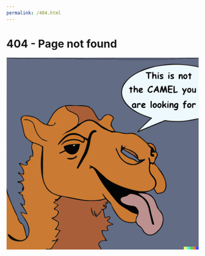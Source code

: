 ```yaml
---
permalink: /404.html
---
```


# 404 - Page not found



![This is not the CAMEL you are looking for](assets/404_camel.svg) 